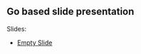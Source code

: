 ## Go based slide presentation

Slides: 
+ [Empty Slide](https://go-talks.appspot.com/github.com/muhammadhabibullah/go-slide/empty.slide)
